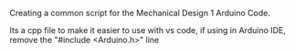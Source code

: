Creating a common script for the Mechanical Design 1 Arduino Code.

Its a cpp file to make it easier to use with vs code, if using in Arduino IDE, remove the "#include <Arduino.h>" line

